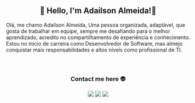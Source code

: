  

<h2 align="Center">👋 Hello, I'm Adailson Almeida!🤖</h2> 

Olá, me chamo Adailson Almeida,
Uma pessoa organizada, adaptável, que gosta de trabalhar em equipe, sempre me desafiando para o melhor aprendizado, acredito no compartilhamento de experiência e conhecimento. Estou no início de carreira como Desenvolvedor de Software, mas almejo conquistar mais responsabilidades e altos níveis como profissional de TI.
 <div align="center" style="display: inline_block"><br>

 
  
   
  </div>

  ##   

 <div align="center">
    <h3>Contact me here 👽</h3>
     <a href="https://www.linkedin.com/in/adailson-almeida-797689189" target="_blank"><img src="https://img.shields.io/badge/-LinkedIn-%230077B5?style=for-the-badge&logo=linkedin&logoColor=white" target="_blank"></a>
  <a href = "mailto:adayllson.almeida@gmail.com"><img src="https://img.shields.io/badge/-Gmail-%23333?style=for-the-badge&logo=gmail&logoColor=red" target="_blank"></a>
   <a href="https://instagram.com/adaylsonalmeida" target="_blank"><img src="https://img.shields.io/badge/-Instagram-%23E4405F?style=for-the-badge&logo=instagram&logoColor=white" target="_blank"></a>
 </div>
 
 

